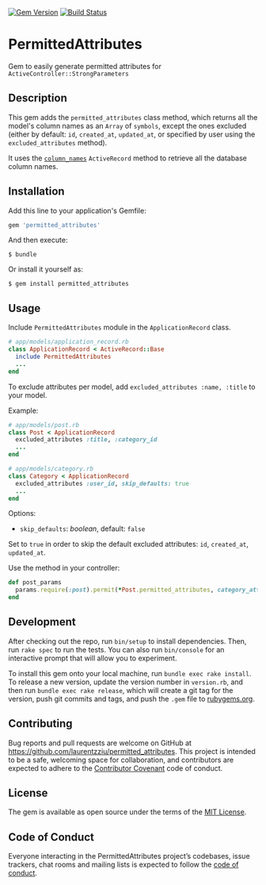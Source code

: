 [![Gem Version](https://badge.fury.io/rb/permitted_attributes.svg)](https://badge.fury.io/rb/permitted_attributes)
[![Build Status](https://travis-ci.org/laurentzziu/permitted_attributes.svg?branch=master)](https://travis-ci.org/laurentzziu/permitted_attributes)

# PermittedAttributes

Gem to easily generate permitted attributes for `ActiveController::StrongParameters`

## Description

This gem adds the `permitted_attributes` class method, which returns all the model's column names as an `Array` of `symbols`, except the ones excluded (either by default: `id`, `created_at`, `updated_at`, or specified by user using the `excluded_attributes` method).

It uses the [`column_names`](http://api.rubyonrails.org/classes/ActiveRecord/ModelSchema/ClassMethods.html#method-i-column_names) `ActiveRecord` method to retrieve all the database column names.

## Installation

Add this line to your application's Gemfile:

```ruby
gem 'permitted_attributes'
```

And then execute:

    $ bundle

Or install it yourself as:

    $ gem install permitted_attributes

## Usage
Include `PermittedAttributes` module in the `ApplicationRecord` class.

```ruby
# app/models/application_record.rb
class ApplicationRecord < ActiveRecord::Base
  include PermittedAttributes
  ...
end
```

To exclude attributes per model, add
`excluded_attributes :name, :title` to your model.

Example:

```ruby
# app/models/post.rb
class Post < ApplicationRecord
  excluded_attributes :title, :category_id
  ...
end
```

```ruby
# app/models/category.rb
class Category < ApplicationRecord
  excluded_attributes :user_id, skip_defaults: true
  ...
end
```

Options:

* `skip_defaults`: _boolean_, default: `false`

Set to `true` in order to skip the default excluded attributes: `id`, `created_at`, `updated_at`.

Use the method in your controller:

```ruby
def post_params
  params.require(:post).permit(*Post.permitted_attributes, category_attributes: [*Category.permitted_attributes])
end
```

## Development

After checking out the repo, run `bin/setup` to install dependencies. Then, run `rake spec` to run the tests. You can also run `bin/console` for an interactive prompt that will allow you to experiment.

To install this gem onto your local machine, run `bundle exec rake install`. To release a new version, update the version number in `version.rb`, and then run `bundle exec rake release`, which will create a git tag for the version, push git commits and tags, and push the `.gem` file to [rubygems.org](https://rubygems.org).

## Contributing

Bug reports and pull requests are welcome on GitHub at https://github.com/laurentzziu/permitted_attributes. This project is intended to be a safe, welcoming space for collaboration, and contributors are expected to adhere to the [Contributor Covenant](http://contributor-covenant.org) code of conduct.

## License

The gem is available as open source under the terms of the [MIT License](https://opensource.org/licenses/MIT).

## Code of Conduct

Everyone interacting in the PermittedAttributes project’s codebases, issue trackers, chat rooms and mailing lists is expected to follow the [code of conduct](https://github.com/laurentzziu/permitted_attributes/blob/master/CODE_OF_CONDUCT.md).
